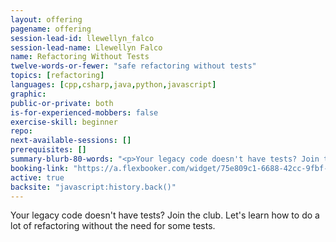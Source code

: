 ```yaml
---
layout: offering
pagename: offering
session-lead-id: llewellyn_falco
session-lead-name: Llewellyn Falco
name: Refactoring Without Tests
twelve-words-or-fewer: "safe refactoring without tests"
topics: [refactoring]
languages: [cpp,csharp,java,python,javascript]
graphic: 
public-or-private: both
is-for-experienced-mobbers: false
exercise-skill: beginner
repo: 
next-available-sessions: []
prerequisites: []
summary-blurb-80-words: "<p>Your legacy code doesn't have tests? Join the club. Let's learn how to do a lot of refactoring without the need for some tests.</p>"
booking-link: "https://a.flexbooker.com/widget/75e809c1-6688-42cc-9fbf-77b001c15991?serviceIds=39119"
active: true
backsite: "javascript:history.back()"
---
```

Your legacy code doesn't have tests? Join the club. Let's learn how to do a lot of refactoring without the need for some tests.
